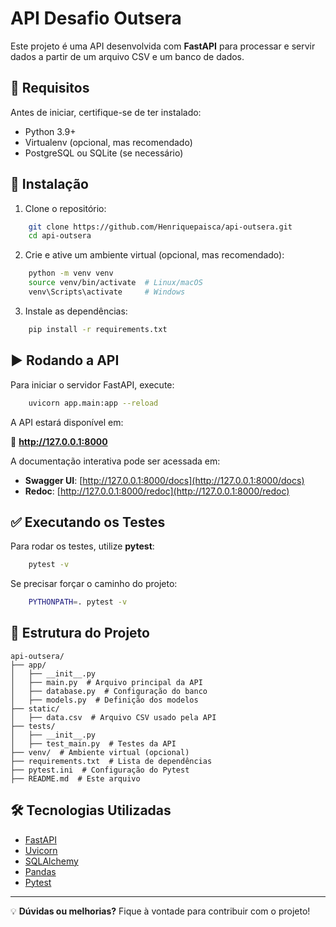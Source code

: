 # API Desafio Outsera

Este projeto é uma API desenvolvida com **FastAPI** para processar e servir dados a partir de um arquivo CSV e um banco de dados.

## 📌 **Requisitos**

Antes de iniciar, certifique-se de ter instalado:

- Python 3.9+
- Virtualenv (opcional, mas recomendado)
- PostgreSQL ou SQLite (se necessário)

## 🚀 **Instalação**

1. Clone o repositório:

```bash
    git clone https://github.com/Henriquepaisca/api-outsera.git
    cd api-outsera
```

2. Crie e ative um ambiente virtual (opcional, mas recomendado):

```bash
    python -m venv venv
    source venv/bin/activate  # Linux/macOS
    venv\Scripts\activate     # Windows
```

3. Instale as dependências:

```bash
    pip install -r requirements.txt
```


## ▶ **Rodando a API**

Para iniciar o servidor FastAPI, execute:

```bash
    uvicorn app.main:app --reload
```

A API estará disponível em:

🔗 **http://127.0.0.1:8000**

A documentação interativa pode ser acessada em:

- **Swagger UI**: [http://127.0.0.1:8000/docs](http://127.0.0.1:8000/docs)
- **Redoc**: [http://127.0.0.1:8000/redoc](http://127.0.0.1:8000/redoc)

## ✅ **Executando os Testes**

Para rodar os testes, utilize **pytest**:

```bash
    pytest -v
```

Se precisar forçar o caminho do projeto:

```bash
    PYTHONPATH=. pytest -v
```

## 📂 **Estrutura do Projeto**

```
api-outsera/
├── app/
│   ├── __init__.py
│   ├── main.py  # Arquivo principal da API
│   ├── database.py  # Configuração do banco
│   ├── models.py  # Definição dos modelos
├── static/
│   ├── data.csv  # Arquivo CSV usado pela API
├── tests/
│   ├── __init__.py
│   ├── test_main.py  # Testes da API
├── venv/  # Ambiente virtual (opcional)
├── requirements.txt  # Lista de dependências
├── pytest.ini  # Configuração do Pytest
├── README.md  # Este arquivo
```

## 🛠 **Tecnologias Utilizadas**

- [FastAPI](https://fastapi.tiangolo.com/)
- [Uvicorn](https://www.uvicorn.org/)
- [SQLAlchemy](https://www.sqlalchemy.org/)
- [Pandas](https://pandas.pydata.org/)
- [Pytest](https://docs.pytest.org/)

---

💡 **Dúvidas ou melhorias?** Fique à vontade para contribuir com o projeto!

